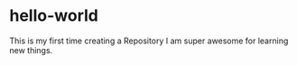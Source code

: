 # hello-world
This is my first time creating a Repository
I am super awesome for learning new things.
